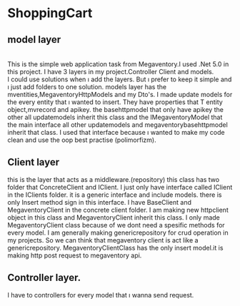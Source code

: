 # ShoppingCart

## model layer
<br/>This is the simple web application task from Megaventory.I used .Net 5.0 in this project. I have 3 layers in my project.Controller Client and models.<br/>
I could use solutions when ı add the layers. But ı prefer to keep it simple and ı just add folders to one solution.
 models layer has the mventities,MegaventoryHttpModels and my Dto's. 
I made update models for the every entity that ı wanted to insert.
They have properties that T entity object,mvrecord and apikey.
 the basehttpmodel that only have apikey the other all updatemodels inherit this class and the
IMegaventoryModel that the main interface all other updatemodels and megaventorybasehttpmodel inherit that class.
I used that interface because ı wanted to make my code clean and use the oop best practise (polimorfizm).

## Client layer

this is the layer that acts as a middleware.(repository)
 this class  has two folder that ConcreteClient and IClient.
I just only have interface called IClient in the IClients folder.
it is a generic interface and include models. there is only Insert method sign in this interface.
I have BaseClient and MegaventoryClient in the concrete client folder.
I am making new httpclient object in this class and MegaventoryClient inherit this class.
I only made MegaventoryClient class because of we dont need a spesific methods for every model.
I am generally making  genericrepository for crud operation in my projects.
So we can think that megaventory client is act like a genericrepository.
MegaventoryClientClass has the only insert model.it is making http post request to megaventory api.

## Controller layer.
I have to controllers for every model that ı wanna send request. 





